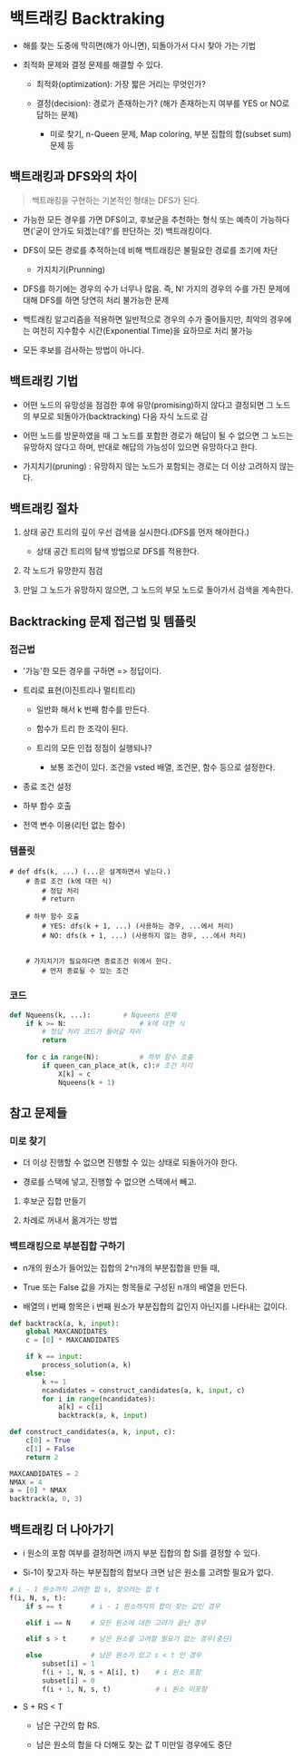 # 백트래킹 Backtraking

- 해를 찾는 도중에 막히면(해가 아니면), 되돌아가서 다시 찾아 가는 기법

- 최적화 문제와 결정 문제를 해결할 수 있다.

    - 최적화(optimization): 가장 짧은 거리는 무엇인가?

    - 결정(decision): 경로가 존재하는가? (해가 존재하는지 여부를 YES or NO로 답하는 문제)

        - 미로 찾기, n-Queen 문제, Map coloring, 부분 집합의 합(subset sum) 문제 등

## 백트래킹과 DFS와의 차이

> 백트래킹을 구현하는 기본적인 형태는 DFS가 된다.

- 가능한 모든 경우를 가면 DFS이고, 후보군을 추천하는 형식 또는 예측이 가능하다면('굳이 안가도 되겠는데?'를 판단하는 것) 백트래킹이다.

- DFS이 모든 경로를 추적하는데 비해 백트래킹은 불필요한 경로를 조기에 차단

    - 가지치기(Prunning)

- DFS를 하기에는 경우의 수가 너무나 많음. 즉, N! 가지의 경우의 수를 가진 문제에 대해 DFS를 하면 당연히 처리 불가능한 문제

- 백트래킹 알고리즘을 적용하면 일반적으로 경우의 수가 줄어들지만, 최악의 경우에는 여전히 지수함수 시간(Exponential Time)을 요하므로 처리 불가능

- 모든 후보를 검사하는 방법이 아니다.

## 백트래킹 기법

- 어떤 노드의 유망성을 점검한 후에 유망(promising)하지 않다고 결정되면 그 노드의 부모로 되돌아가(backtracking) 다음 자식 노드로 감

- 어떤 노드를 방문하였을 때 그 노드를 포함한 경로가 해답이 될 수 없으면 그 노드는 유망하지 않다고 하며, 반대로 해답의 가능성이 있으면 유망하다고 한다.

- 가지치기(pruning) : 유망하지 않는 노드가 포함되는 경로는 더 이상 고려하지 않는다.

## 백트래킹 절차

1. 상태 공간 트리의 깊이 우선 검색을 실시한다.(DFS를 먼저 해야한다.)

    - 상태 공간 트리의 탐색 방법으로 DFS를 적용한다.

2. 각 노드가 유망한지 점검

3. 만일 그 노드가 유망하지 않으면, 그 노드의 부모 노드로 돌아가서 검색을 계속한다.

## Backtracking 문제 접근법 및 템플릿

### 접근법

- '가능'한 모든 경우를 구하면 => 정답이다.

- 트리로 표현(이진트리나 멀티트리)

    - 일반화 해서 k 번째 함수를 만든다.

    - 함수가 트리 한 조각이 된다.

    - 트리의 모든 인접 정점이 실행되나?

        - 보통 조건이 있다. 조건을 vsted 배열, 조건문, 함수 등으로 설정한다.

- 종료 조건 설정

- 하부 함수 호출

- 전역 변수 이용(리턴 없는 함수)

### 템플릿

```
# def dfs(k, ...) (...은 설계하면서 넣는다.)
    # 종료 조건 (k에 대한 식)
        # 정답 처리
        # return
    
    # 하부 함수 호출
        # YES: dfs(k + 1, ...) (사용하는 경우, ...에서 처리)
        # NO: dfs(k + 1, ...) (사용하지 않는 경우, ...에서 처리)


    # 가지치기가 필요하다면 종료조건 위에서 한다.
        # 먼저 종료될 수 있는 조건
```

### 코드

```python
def Nqueens(k, ...):        # Nqueens 문제
    if k >= N:                  # k에 대한 식
        # 정답 처리 코드가 들어갈 자리
        return
    
    for c in range(N):          # 하부 함수 호출
        if queen_can_place_at(k, c):# 조건 처리
            X[k] = c
            Nqueens(k + 1)
```

## 참고 문제들

### 미로 찾기

- 더 이상 진행할 수 없으면 진행할 수 있는 상태로 되돌아가야 한다. 

- 경로를 스택에 넣고, 진행할 수 없으면 스택에서 빼고.

1. 후보군 집합 만들기

2. 차례로 꺼내서 옮겨가는 방법

### 백트래킹으로 부분집합 구하기

- n개의 원소가 들어있는 집합의 2^n개의 부분집합을 만들 때,

- True 또는 False 값을 가지는 항목들로 구성된 n개의 배열을 만든다.

- 배열의 i 번째 항목은 i 번째 원소가 부분집합의 값인지 아닌지를 나타내는 값이다.

```python
def backtrack(a, k, input):
    global MAXCANDIDATES
    c = [0] * MAXCANDIDATES

    if k == input:
        process_solution(a, k)
    else:
        k += 1
        ncandidates = construct_candidates(a, k, input, c)
        for i in range(ncandidates):
            a[k] = c[i]
            backtrack(a, k, input)

def construct_candidates(a, k, input, c):
    c[0] = True
    c[1] = False
    return 2

MAXCANDIDATES = 2
NMAX = 4
a = [0] * NMAX
backtrack(a, 0, 3)
```

## 백트래킹 더 나아가기

- i 원소의 포함 여부를 결정하면 i까지 부분 집합의 합 Si를 결정할 수 있다.

- Si-1이 찾고자 하는 부분집합의 합보다 크면 남은 원소를 고려할 필요가 없다. 

```python
# i - 1 원소까지 고려한 합 s, 찾으려는 합 t
f(i, N, s, t):
    if s == t       # i - 1 원소까지의 합이 찾는 값인 경우

    elif i == N     # 모든 원소에 대한 고려가 끝난 경우

    elif s > t      # 남은 원소를 고려할 필요가 없는 경우(중단)

    else            # 남은 원소가 있고 s < t 인 경우
        subset[i] = 1
        f(i + 1, N, s + A[i], t)    # i 원소 포함
        subset[i] = 0
        f(i + 1, N, s, t)           # i 원소 미포함
```

- S + RS < T 

    - 남은 구간의 합 RS.
    
    - 남은 원소의 합을 다 더해도 찾는 값 T 미만일 경우에도 중단